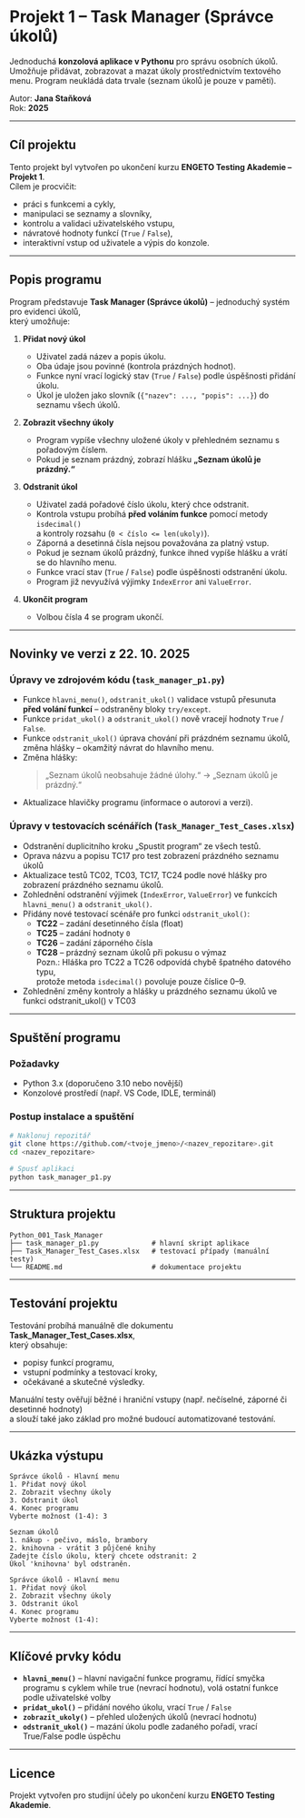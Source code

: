 # Projekt 1 – Task Manager (Správce úkolů)

Jednoduchá **konzolová aplikace v Pythonu** pro správu osobních úkolů.  
Umožňuje přidávat, zobrazovat a mazat úkoly prostřednictvím textového menu.
Program neukládá data trvale (seznam úkolů je pouze v paměti).

Autor: **Jana Staňková**  
Rok: **2025**

---

## Cíl projektu

Tento projekt byl vytvořen po ukončení kurzu **ENGETO Testing Akademie – Projekt 1**.  
Cílem je procvičit:
- práci s funkcemi a cykly,  
- manipulaci se seznamy a slovníky,  
- kontrolu a validaci uživatelského vstupu,  
- návratové hodnoty funkcí (`True` / `False`),  
- interaktivní vstup od uživatele a výpis do konzole.

---

## Popis programu

Program představuje **Task Manager (Správce úkolů)** – jednoduchý systém pro evidenci úkolů,  
který umožňuje:

1. **Přidat nový úkol**  
   - Uživatel zadá název a popis úkolu.  
   - Oba údaje jsou povinné (kontrola prázdných hodnot).  
   - Funkce nyní vrací logický stav (`True` / `False`) podle úspěšnosti přidání úkolu.  
   - Úkol je uložen jako slovník (`{"nazev": ..., "popis": ...}`) do seznamu všech úkolů.

2. **Zobrazit všechny úkoly**  
   - Program vypíše všechny uložené úkoly v přehledném seznamu s pořadovým číslem.  
   - Pokud je seznam prázdný, zobrazí hlášku **„Seznam úkolů je prázdný.“**

3. **Odstranit úkol**  
   - Uživatel zadá pořadové číslo úkolu, který chce odstranit.  
   - Kontrola vstupu probíhá **před voláním funkce** pomocí metody `isdecimal()`  
     a kontroly rozsahu (`0 < číslo <= len(ukoly)`).  
   - Záporná a desetinná čísla nejsou považována za platný vstup.  
   - Pokud je seznam úkolů prázdný, funkce ihned vypíše hlášku a vrátí se do hlavního menu.  
   - Funkce vrací stav (`True` / `False`) podle úspěšnosti odstranění úkolu.  
   - Program již nevyužívá výjimky `IndexError` ani `ValueError`.

4. **Ukončit program**  
   - Volbou čísla 4 se program ukončí.

---

## Novinky ve verzi z 22. 10. 2025

### Úpravy ve zdrojovém kódu (`task_manager_p1.py`)
- Funkce `hlavni_menu()`, `odstranit_ukol()` validace vstupů přesunuta **před volání funkcí** – odstraněny bloky `try/except`.  
- Funkce `pridat_ukol()` a `odstranit_ukol()` nově vracejí hodnoty `True` / `False`.  
- Funkce `odstranit_ukol()` úprava chování při prázdném seznamu úkolů, změna hlášky – okamžitý návrat do hlavního menu.  
- Změna hlášky:  
  > „Seznam úkolů neobsahuje žádné úlohy.“ → „Seznam úkolů je prázdný.“  
- Aktualizace hlavičky programu (informace o autorovi a verzi).

### Úpravy v testovacích scénářích (`Task_Manager_Test_Cases.xlsx`)
- Odstranění duplicitního kroku „Spustit program“ ze všech testů. 
- Oprava názvu a popisu TC17 pro test zobrazení prázdného seznamu úkolů 
- Aktualizace testů TC02, TC03, TC17, TC24 podle nové hlášky pro zobrazení prázdného seznamu úkolů.  
- Zohlednění odstranění výjimek (`IndexError`, `ValueError`) ve funkcích `hlavni_menu()` a `odstranit_ukol()`.  
- Přidány nové testovací scénáře pro funkci `odstranit_ukol()`:
  - **TC22** – zadání desetinného čísla (float)  
  - **TC25** – zadání hodnoty `0`  
  - **TC26** – zadání záporného čísla  
  - **TC28** – prázdný seznam úkolů při pokusu o výmaz  
  Pozn.: Hláška pro TC22 a TC26 odpovídá chybě špatného datového typu,  
  protože metoda `isdecimal()` povoluje pouze číslice 0–9.
- Zohlednění změny kontroly a hlášky u prázdného seznamu úkolů ve funkci odstranit_ukol() v TC03
---

## Spuštění programu

### Požadavky
- Python 3.x (doporučeno 3.10 nebo novější)
- Konzolové prostředí (např. VS Code, IDLE, terminál)

### Postup instalace a spuštění
```bash
# Naklonuj repozitář
git clone https://github.com/<tvoje_jmeno>/<nazev_repozitare>.git
cd <nazev_repozitare>

# Spusť aplikaci
python task_manager_p1.py
```

---

## Struktura projektu

```
Python_001_Task_Manager
├── task_manager_p1.py             # hlavní skript aplikace
├── Task_Manager_Test_Cases.xlsx   # testovací případy (manuální testy)
└── README.md                      # dokumentace projektu
```

---

## Testování projektu

Testování probíhá manuálně dle dokumentu **Task_Manager_Test_Cases.xlsx**,  
který obsahuje:

- popisy funkcí programu,  
- vstupní podmínky a testovací kroky,  
- očekávané a skutečné výsledky.  

Manuální testy ověřují běžné i hraniční vstupy (např. nečíselné, záporné či desetinné hodnoty)  
a slouží také jako základ pro možné budoucí automatizované testování.

---

## Ukázka výstupu

```
Správce úkolů - Hlavní menu
1. Přidat nový úkol
2. Zobrazit všechny úkoly
3. Odstranit úkol
4. Konec programu
Vyberte možnost (1-4): 3

Seznam úkolů
1. nákup - pečivo, máslo, brambory
2. knihovna - vrátit 3 půjčené knihy
Zadejte číslo úkolu, který chcete odstranit: 2
Úkol 'knihovna' byl odstraněn.

Správce úkolů - Hlavní menu
1. Přidat nový úkol
2. Zobrazit všechny úkoly
3. Odstranit úkol
4. Konec programu
Vyberte možnost (1-4):
```

---

## Klíčové prvky kódu

- **`hlavni_menu()`** – hlavní navigační funkce programu, řídící smyčka programu s cyklem while true (nevrací hodnotu), volá ostatní funkce podle uživatelské volby  
- **`pridat_ukol()`** – přidání nového úkolu, vrací `True` / `False`  
- **`zobrazit_ukoly()`** – přehled uložených úkolů (nevrací hodnotu) 
- **`odstranit_ukol()`** – mazání úkolu podle zadaného pořadí, vrací True/False podle úspěchu 
---

## Licence
Projekt vytvořen pro studijní účely po ukončení kurzu **ENGETO Testing Akademie**.
